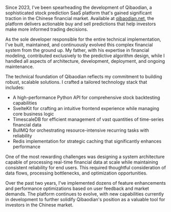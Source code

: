 Since 2023, I've been spearheading the development of Qibaodian, a sophisticated stock prediction SaaS platform that's gained significant traction in the Chinese financial market. Available at [qibaodian.net](https://qibaodian.net), the platform delivers actionable buy and sell predictions that help investors make more informed trading decisions.

As the sole developer responsible for the entire technical implementation, I've built, maintained, and continuously evolved this complex financial system from the ground up. My father, with his expertise in financial modeling, contributed exclusively to the predictive algorithm design, while I handled all aspects of architecture, development, deployment, and ongoing maintenance.

The technical foundation of Qibaodian reflects my commitment to building robust, scalable solutions. I crafted a tailored technology stack that includes:

- A high-performance Python API for comprehensive stock backtesting capabilities
- SvelteKit for crafting an intuitive frontend experience while managing core business logic
- TimescaleDB for efficient management of vast quantities of time-series financial data
- BullMQ for orchestrating resource-intensive recurring tasks with reliability
- Redis implementation for strategic caching that significantly enhances performance

One of the most rewarding challenges was designing a system architecture capable of processing real-time financial data at scale while maintaining consistent reliability for end users. This required thoughtful consideration of data flows, processing bottlenecks, and optimization opportunities.

Over the past two years, I've implemented dozens of feature enhancements and performance optimizations based on user feedback and market demands. The platform continues to evolve, with new capabilities currently in development to further solidify Qibaodian's position as a valuable tool for investors in the Chinese market.